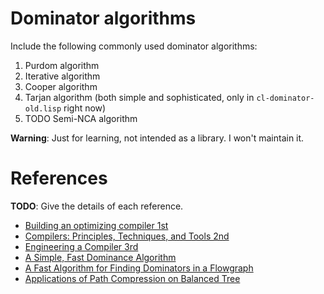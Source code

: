 # Dominator algorithms

Include the following commonly used dominator algorithms:

1. Purdom algorithm
2. Iterative algorithm
3. Cooper algorithm
4. Tarjan algorithm (both simple and sophisticated, only in `cl-dominator-old.lisp` right now)
5. TODO Semi-NCA algorithm

**Warning**: Just for learning, not intended as a library. I won't maintain it.

# References

**TODO**: Give the details of each reference.

- [Building an optimizing compiler 1st](https://dl.acm.org/doi/abs/10.5555/288765)
- [Compilers: Principles, Techniques, and Tools 2nd](https://dl.acm.org/doi/10.5555/1177220)
- [Engineering a Compiler 3rd](https://www.amazon.sg/Engineering-Compiler-Keith-D-Cooper/dp/0128154128/ref=sr_1_2?keywords=Engineering+a+Compiler&qid=1701078872&sr=8-2)
- [A Simple, Fast Dominance Algorithm](https://www.semanticscholar.org/paper/A-Simple%2C-Fast-Dominance-Algorithm-Cooper-Harvey/50a116a8e82ec9d9a936018518554fa94a6bef9d)
- [A Fast Algorithm for Finding Dominators in a Flowgraph](https://dl.acm.org/doi/10.1145/357062.357071)
- [Applications of Path Compression on Balanced Tree](https://dl.acm.org/doi/10.1145/322154.322161)
